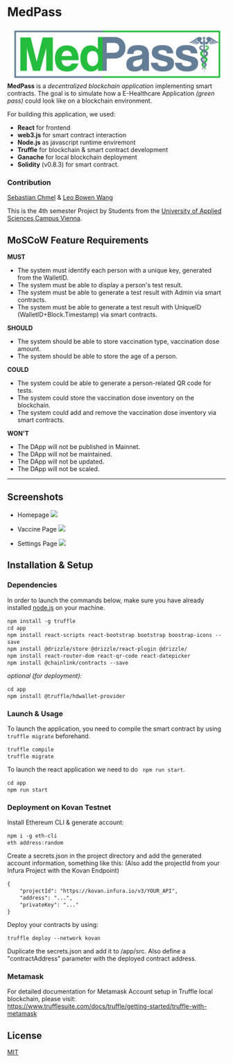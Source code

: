# MedPass

![MedPass](/app/src/img/logo.png)
**MedPass** is a _decentralized blockchain application_ implementing smart contracts. The goal is to simulate how a E-Healthcare Application _(green pass)_ could look like on a blockchain environment.

For building this application, we used:

- **React** for frontend
- **web3.js** for smart contract interaction
- **Node.js** as javascript runtime enviremont
- **Truffle** for blockchain & smart contract development
- **Ganache** for local blockchain deployment
- **Solidity** (v0.8.3) for smart contract.

### Contribution

[Sebastian Chmel](https://github.com/uknow4real) & [Leo Bowen Wang](https://github.com/leobowenwang)

This is the 4th semester Project by Students from the [University of Applied Sciences Campus Vienna](https://www.fh-campuswien.ac.at/en/studies/study-courses/detail/computer-science-and-digital-communications-full-time.html).

## MoSCoW Feature Requirements

**MUST**

- The system must identify each person with a unique key, generated from the WalletID.
- The system must be able to display a person's test result.
- The system must be able to generate a test result with Admin via smart contracts.
- The system must be able to generate a test result with UniqueID (WalletID+Block.Timestamp) via smart contracts.

**SHOULD**

- The system should be able to store vaccination type, vaccination dose amount.
- The system should be able to store the age of a person.

**COULD**

- The system could be able to generate a person-related QR code for tests.
- The system could store the vaccination dose inventory on the blockchain.
- The system could add and remove the vaccination dose inventory via smart contracts.

**WON'T**

- The DApp will not be published in Mainnet.
- The DApp will not be maintained.
- The DApp will not be updated.
- The DApp will not be scaled.

---

## Screenshots

- Homepage
  <img src="https://i.imgur.com/TNzaQUH.png" width="400">

- Vaccine Page
  <img src="https://i.imgur.com/SSsv1UW.png" width="400">

- Settings Page
  <img src="https://i.imgur.com/IuZPXc9.png" width="400">

## Installation & Setup

### Dependencies

In order to launch the commands below, make sure you have already installed [node.js](https://nodejs.org/en/download/) on your machine.

```
npm install -g truffle
cd app
npm install react-scripts react-bootstrap bootstrap boostrap-icons --save
npm install @drizzle/store @drizzle/react-plugin @drizzle/
npm install react-router-dom react-qr-code react-datepicker
npm install @chainlink/contracts --save
```

_optional (for deployment):_

```
cd app
npm install @truffle/hdwallet-provider
```

### Launch & Usage

To launch the application, you need to compile the smart contract by using `truffle migrate` beforehand.

```
truffle compile
truffle migrate
```

To launch the react application we need to do ` npm run start`.

```
cd app
npm run start
```

### Deployment on Kovan Testnet

Install Ethereum CLI & generate account:

```
npm i -g eth-cli
eth address:random
```

Create a secrets.json in the project directory and add the generated account information, something like this:
(Also add the projectId from your Infura Project with the Kovan Endpoint)

```
{
    "projectId": "https://kovan.infura.io/v3/YOUR_API",
    "address": "...",
    "privateKey": "..."
}
```

Deploy your contracts by using:

```
truffle deploy --network kovan
```

Duplicate the secrets.json and add it to /app/src. Also define a "contractAddress" parameter with the deployed contract address.

### Metamask

For detailed documentation for Metamask Account setup in Truffle local blockchain, please visit:  
https://www.trufflesuite.com/docs/truffle/getting-started/truffle-with-metamask

## License

[MIT](https://choosealicense.com/licenses/mit/)
